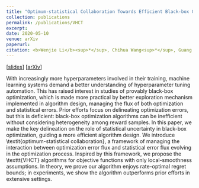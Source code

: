 ```yaml
---
title: "Optimum-statistical Collaboration Towards Efficient Black-box Optimization"
collection: publications
permalink: /publications/VHCT
excerpt: 
date: 2020-05-10
venue: arXiv
paperurl:
citation: <b>Wenjie Li</b><sup>*</sup>, Chihua Wang<sup>*</sup>, Guang Cheng.
---
```

[[slides]()] [[arXiv]()]

With increasingly more hyperparameters involved in their training, machine learning systems demand a better understanding of hyperparameter tuning automation. This has raised interest in studies of provably black-box optimization, which is made more practical by better exploration mechanism implemented in algorithm design, managing the flux of both optimization and statistical errors. Prior efforts focus on delineating optimization errors, but this is deficient: black-box optimization algorithms can be inefficient without considering heterogeneity among reward samples. In this paper, we make the key delineation on the role of statistical uncertainty in black-box optimization, guiding a more efficient algorithm design. We introduce \textit{optimum-statistical collaboration}, a framework of managing the interaction between optimization error flux and statistical error flux evolving in the optimization process. Inspired by this framework, we propose the \texttt{VHCT} algorithms for objective functions with only local-smoothness assumptions. In theory, we prove our algorithm enjoys rate-optimal regret bounds; in experiments, we show the algorithm outperforms prior efforts in extensive settings.
